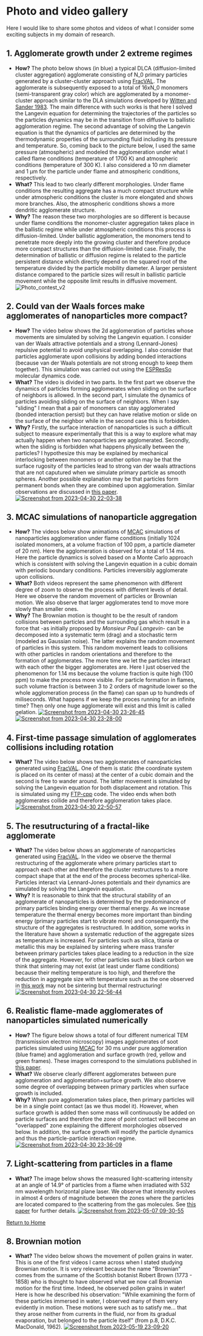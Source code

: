 # Photo and video gallery

Here I would like to share some photos and videos of what I consider some exciting subjects in my domain of research.

## 1. Agglomerate growth under 2 extreme regimes

* **How?** The photo below shows (in blue) a typical DLCA (diffusion-limited cluster aggregation) agglomerate consisting of N_0 primary particles generated by a cluster-cluster approach using [FracVAL](https://josecmoranc.github.io/numerical-codes.html). The agglomerate is subsequently exposed to a total of 16xN_0 monomers (semi-transparent gray color) which are agglomerated by a monomer-cluster approach similar to the DLA simulations developed by [Witten and Sander 1983](https://journals.aps.org/prb/abstract/10.1103/PhysRevB.27.5686). The main difference with such works is that here I solved the Langevin equation for determining the trajectories of the particles so the particles dynamics may be in the transition from diffusive to ballistic agglomeration regime. The second advantage of solving the Langevin equation is that the dynamics of particles are determined by the thermodynamic properties of the surrounding fluid including its pressure and temperature. So, coming back to the picture below, I used the same pressure (atmospheric) and modeled the agglomeration under what I called flame conditions (temperature of 1700 K) and atmospheric conditions (temperature of 300 K). I also considered a 10 nm diameter and 1 µm for the particle under flame and atmospheric conditions, respectively. 
* **What?** This lead to two clearly different morphologies. Under flame conditions the resulting aggregate has a much compact structure while under atmospheric conditions the cluster is more elongated and shows more branches. Also, the atmospheric conditions shows a more dendritic agglomerate structure.
* **Why?** The reason these two morphologies are so different is because under flame conditions the monomer-cluster aggregation takes place in the ballistic regime while under atmospheric conditions this process is diffusion-limited. Under ballistic agglomeration, the monomers tend to penetrate more deeply into the growing cluster and therefore produce more compact structures than the diffusion-limited case. Finally, the determination of ballistic or diffusion regime is related to the particle persistent distance which directly depend on the squared root of the temperature divided by the particle mobility diameter. A larger persistent distance compared to the particle sizes will result in ballistic particle movement while the opposite limit results in diffusive movement.
![Photo_contest_v2](https://user-images.githubusercontent.com/62391931/235393056-f79afed8-24ba-45de-a268-67b610d14302.jpg)

## 2. Could van der Waals forces make agglomerates of nanoparticles more compact?
* **How?** The video below shows the 2d agglomeration of particles whose movements are simulated by solving the Langevin equation. I consider van der Waals attractive potentials and a strong (Lennard-Jones) repulsive potential to avoid unphysical overlapping. I also consider that particles agglomerate upon collisions by adding bonded interactions (because van der Waals potentials are not strong enough to keep them together). This simulation was carried out using the [ESPResSo](https://espressomd.org/wordpress/) molecular dynamics code.
* **What?** The video is divided in two parts. In the first part we observe the dynamics of particles forming agglomerates when sliding on the surface of neighbors is allowed. In the second part, I simulate the dynamics of particles avoiding sliding on the surface of neighbors. When I say "sliding" I mean that a pair of monomers can stay agglomerated (bonded interaction persist) but they can have relative motion or slide on the surface of the neighbor while in the second case this is forbidden.
* **Why?** Firstly, the surface interaction of nanoparticles is such a difficult subject to measure experimentally that this is a way to explore what may actually happen when two nanoparticles are agglomerated. Secondly, when the sliding is forbidden what happens physically between the particles? I hypothesize this may be explained by mechanical interlocking between monomers or another option may be that the surface rugosity of the particles lead to strong van der waals attractions that are not caputured when we simulate primary particle as smooth spheres. Another possible explanation may be that particles form permanent bonds when they are combined upon agglomeration. Similar observations are discussed in [this paper](https://doi.org/10.1080/02786826.2014.932942).
[![Screenshot from 2023-04-30 22-03-38](https://user-images.githubusercontent.com/62391931/235395865-bc820cf8-6abc-4368-8add-f16eec6b4192.png)](https://youtu.be/LRzONWVz1wE)

## 3. MCAC simulations of nanoparticle aggregation
* **How?** The videos below show animations of [MCAC](https://josecmoranc.github.io/numerical-codes.html) simulations of nanoparticles agglomeration under flame conditions (initially 1024 isolated monomers, at a volume fraction of 100 ppm, a particle diameter of 20 nm). Here the agglomeration is observed for a total of 1.14 ms. Here the particle dynamics is solved based on a Monte Carlo approach which is consistent with solving the Langevin equation in a cubic domain with periodic boundary conditions. Particles irreversibly agglomerate upon collisions.
* **What?** Both videos represent the same phenomenon with different degree of zoom to observe the process with different levels of detail. Here we observe the random movement of particles or Brownian motion. We also observe that larger agglomerates tend to move more slowly than smaller ones.
* **Why?** The Brownian motion is thought to be the result of random collisions between particles and the surrounding gas which result in a force that -as initially proposed by _Monsieur Paul Langevin_- can be decomposed into a systematic term (drag) and a stochastic term (modeled as Gaussian noise). The latter explains the random movement of particles in this system. This random movement leads to collisions with other particles in random orientations and therefore to the formation of agglomerates. The more time we let the particles interact with each other the bigger agglomerates are. Here I just observed the phenomenon for 1.14 ms because the volume fraction is quite high (100 ppm) to make the process more visible. For particle formation in flames, such volume fraction is between 3 to 2 orders of magnitude lower so the whole agglomeration process (in the flame) can span up to hundreds of miliseconds. What happens if we keep the proces running for an infinite time? Then only one huge agglomerate will exist and this limit is called gelation.
[![Screenshot from 2023-04-30 23-26-45](https://user-images.githubusercontent.com/62391931/235406669-1833a309-bbf9-4577-ba08-f53acc22425b.png)](https://youtu.be/dJpK2ZRsEbw)
[![Screenshot from 2023-04-30 23-28-00](https://user-images.githubusercontent.com/62391931/235406688-cc0cf44e-f148-45df-a29d-46363b626db5.png)](https://youtu.be/YbzlTFJbV-k)

## 4. First-time passage simulation of agglomerates collisions including rotation
* **What?** The video below shows two agglomerates of nanoparticles generated using [FracVAL](https://josecmoranc.github.io/numerical-codes.html). One of them is static (the coordinate system is placed on its center of mass) at the center of a cubic domain and the second is free to wander around. The latter movement is simulated by solving the Langevin equation for both displacement and rotation. This is simulated using my [FTP-cpp](https://josecmoranc.github.io/numerical-codes.html) code. The video ends when both agglomerates collide and therefore agglomeration takes place.
[![Screenshot from 2023-04-30 22-50-57](https://user-images.githubusercontent.com/62391931/235404031-658a172e-9824-4218-994e-aa77527332ab.png)](https://youtu.be/z1SZLWrKnFA)

## 5. The resutructuring of a fractal-like agglomerate
* **What?** The video below shows an agglomerate of nanoparticles generated using [FracVAL](https://josecmoranc.github.io/numerical-codes.html). In the video we observe the thermal restructuring of the agglomerate where primary particles start to approach each other and therefore the cluster restructures to a more compact shape that at the end of the process becomes spherical-like. Particles interact via Lennard-Jones potentials and their dynamics are simulated by solving the Langevin equation.
* **Why?** It is reasonable to think that the structural stability of an agglomerate of nanoparticles is determined by the predominance of primary particles binding energy over thermal energy. As we increase temperature the thermal energy becomes more important than binding energy (primary particles start to vibrate more) and consequently the structure of the aggregates is restructured. In addition, some works in the literature have shown a systematic reduction of the aggregate sizes as temperature is increased. For particles such as silica, titania or metallic this may be explained by sintering where mass transfer between primary particles takes place leading to a reduction in the size of the aggregate. However, for other particles such as black carbon we think that sintering may not exist (at least under flame conditions) because their melting temperature is too high, and therefore the reduction in aggregate size with temperature such as the one observed in [this work](https://doi.org/10.1016/j.jaerosci.2016.11.013) may not be sintering but thermal restructuring!
[![Screenshot from 2023-04-30 22-56-44](https://user-images.githubusercontent.com/62391931/235404649-16e7c349-be19-4b30-b79f-961cef343508.png)](https://youtu.be/KDgQIgObRkM)

## 6. Realistic flame-made agglomerates of nanoparticles simulated numerically
* **How?** The figure below shows a total of four different numerical TEM (transmission electron microscopy) images agglomerates of soot particles simulated using [MCAC](https://josecmoranc.github.io/numerical-codes.html) for 30 ms under pure agglomeration (blue frame) and agglomeration and surface growth (red, yellow and green frames). These images correspond to the simulations published in [this paper](https://doi.org/10.1016/j.jaerosci.2020.105690).
* **What?** We observe clearly different agglomerates between pure agglomeration and agglomeration+surface growth. We also observe some degree of overlapping between primary particles when surface growth is included.
* **Why?** When pure agglomeration takes place, then primary particles will be in a single point contact (as we thus model it). However, when surface growth is added then some mass will continuously be added on particle surfaces and therefore the zone of point contact will become an "overlapped" zone explaining the different morphologies observed below. In addition, the surface growth will modify the particle dynamics and thus the particle-particle interaction regime.
[![Screenshot from 2023-04-30 23-36-09](https://user-images.githubusercontent.com/62391931/235407284-6aaf0507-8e6c-4495-a40c-034ac08993b2.png)](https://doi.org/10.1016/j.jaerosci.2020.105690)

## 7. Light-scattering from particles in a flame
* **What?** The image below shows the measured light-scattering intensity at an angle of 14.9° of particles from a flame when irradiated with 532 nm wavelength horizontal plane laser. We observe that intensity evolves in almost 4 orders of magnitude between the zones where the particles are located compared to the scattering from the gas molecules. See [this paper](https://doi.org/10.1016/j.combustflame.2021.111539) for further details.
[![Screenshot from 2023-05-07 09-30-55](https://user-images.githubusercontent.com/62391931/236683768-cb26ac2a-a015-4e85-84ad-079ff1181d2d.png)](https://doi.org/10.1016/j.combustflame.2021.111539)

[Return to Home](./index.html)

## 8. Brownian motion
* **What?** The video below shows the movement of pollen grains in water. This is one of the first videos I came across when I stated studying Brownian motion. It is very relevant because the name "Brownian" comes from the surname of the Scottish botanist Robert Brown (1773 - 1858) who is thought to have observed what we now call Brownian motion for the first time. Indeed, he observed pollen grains in water! Here is how he described his observation: "While examining the form of these particles immersed in water, I observed many of them very evidently in motion. These motions were such as to satisfy me... that they arose neither from currents in the fluid, nor from its gradual evaporation, but belonged to the particle itself" (from p.8, D.K.C. MacDonald, 1962). 
[![Screenshot from 2023-05-19 23-09-20](https://github.com/josecmoranc/josecmoranc.github.io/assets/62391931/1799259f-8f35-4a63-9cf7-1424df85540d)](https://www.youtube.com/watch?v=R5t-oA796to)
